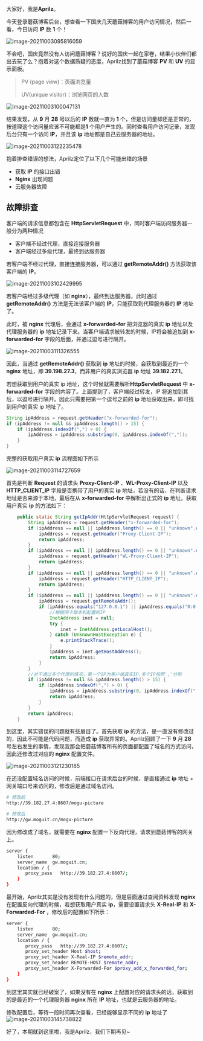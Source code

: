 大家好，我是**Aprilz**。

今天登录蘑菇博客后台，想查看一下国庆几天蘑菇博客的用户访问情况，然后一看，今日访问 **IP** 数 **1** 个！

![image-20211003095816059](https://cdn.losey.top/blog/image-20211003095816059.png)

不会吧，国庆竟然没有人访问蘑菇博客？说好的国庆一起在家卷，结果小伙伴们都出去玩了么？抱着对这个数据质疑的态度，Aprilz找到了蘑菇博客 **PV** 和 **UV** 的显示面板。

> PV (page view)：页面浏览量
>
> UV(unique visitor)：浏览网页的人数 

![image-20211003100047131](https://cdn.losey.top/blog/image-20211003100047131.png)

结果发现，从 **9** 月 **28** 号以后的 **IP** 数就一直为 **1** 个，但是访问量却还是正常的，按道理这个访问量应该不可能都是**1** 个用户产生的。同时查看用户访问记录，发现后台只有一个访问 **IP**，并且该 **ip** 地址都是自己云服务器的地址。

![image-20211003122235478](https://cdn.losey.top/blog/image-20211003122235478.png)

抱着排查错误的想法，Aprilz定位了以下几个可能出错的场景

- 获取 **IP** 的接口出错
- **Nginx** 出现问题
- 云服务器故障

## 故障排查

客户端的请求信息都包含在 **HttpServletRequest** 中，同时客户端访问服务器一般分为两种情况

- 客户端不经过代理，直接连接服务器
- 客户端经过多级代理，最终到达服务器

若客户端不经过代理，直接连接服务器，可以通过 **getRemoteAddr()** 方法获取该客户端的 **IP**。

![image-20211003102429995](https://cdn.losey.top/blog/image-20211003102429995.png)

若客户端经过多级代理（如 **nginx**），最终到达服务器，此时通过  **getRemoteAddr()** 方法是无法该客户端的 **IP**，只能获取到代理服务器的 **IP** 地址了。

此时，被 **nginx** 代理后，会通过 **x-forwarded-for** 把浏览器的真实 **ip** 地址以及代理服务器的 **ip** 地址记录下来。当客户端请求被转发的时候，IP将会被追加到 **x-forwarded-for** 字段的后面，并通过逗号进行隔开。

![image-20211003111326555](https://cdn.losey.top/blog/image-20211003111326555.png)

因此，当通过 **getRemoteAddr()** 获取到 **ip** 地址的时候，会获取到最近的一个 **nginx** 地址，即 **39.198.27.3**，而非用户的真实浏览器 **ip** 地址 **39.182.27.1**。

若想获取到用户的真实 ip 地址，这个时候就需要解析**HttpServletRequest** 中 **x-forwarded-for**  字段的内容了。上面提到了，客户端经过转发，IP 将追加到其后，以逗号进行隔开。因此只需要把第一个逗号之前的 **ip** 地址获取出来，即可找到用户的真实 ip 地址了。

```java
String ipAddress = request.getHeader("x-forwarded-for");
if (ipAddress != null && ipAddress.length() > 15) {
    if (ipAddress.indexOf(",") > 0) {
        ipAddress = ipAddress.substring(0, ipAddress.indexOf(","));
    }
}
```

完整的获取用户真实 **ip** 流程图如下所示

![image-20211003114727659](https://cdn.losey.top/blog/image-20211003114727659.png)

首先是判断 **Request** 的请求头 **Proxy-Client-IP** 、**WL-Proxy-Client-IP** 以及 **HTTP_CLIENT_IP** 字段是否携带了用户的真实 **ip** 地址，若没有的话，在判断请求地址是否来源于本地，最后在从  **x-forwarded-for** 中解析出正式的 **ip** 地址。获取用户真实 **ip** 的方法如下：

```java
    public static String getIpAddr(HttpServletRequest request) {
        String ipAddress = request.getHeader("x-forwarded-for");
        if (ipAddress == null || ipAddress.length() == 0 || "unknown".equalsIgnoreCase(ipAddress)) {
            ipAddress = request.getHeader("Proxy-Client-IP");
            return ipAddress;
        }
        if (ipAddress == null || ipAddress.length() == 0 || "unknown".equalsIgnoreCase(ipAddress)) {
            ipAddress = request.getHeader("WL-Proxy-Client-IP");
            return ipAddress;
        }
        if (ipAddress == null || ipAddress.length() == 0 || "unknown".equalsIgnoreCase(ipAddress)) {
            ipAddress = request.getHeader("HTTP_CLIENT_IP");
            return ipAddress;
        }
        if (ipAddress == null || ipAddress.length() == 0 || "unknown".equalsIgnoreCase(ipAddress)) {
            ipAddress = request.getRemoteAddr();
            if (ipAddress.equals("127.0.0.1") || ipAddress.equals("0:0:0:0:0:0:0:1")) {
                //根据网卡取本机配置的IP
                InetAddress inet = null;
                try {
                    inet = InetAddress.getLocalHost();
                } catch (UnknownHostException e) {
                    e.printStackTrace();
                }
                ipAddress = inet.getHostAddress();
                return ipAddress;
            }
        }
        //对于通过多个代理的情况，第一个IP为客户端真实IP,多个IP按照','分割
        if (ipAddress != null && ipAddress.length() > 15) {
            if (ipAddress.indexOf(",") > 0) {
                ipAddress = ipAddress.substring(0, ipAddress.indexOf(","));
                return ipAddress;
            }
        }
        return ipAddress;
    }
```

到这里，其实错误的问题就有些眉目了。首先获取 **ip** 的方法，是一直没有修改过的，因此不可能是代码问题，而造成 **ip** 获取异常的。Aprilz回顾了一下 **9** 月 **28**
号左右发生的事情，发现我那会把蘑菇博客所有的页面都配置了域名的方式访问，因此还修改过对应的 **nginx** 配置文件。

![image-20211003121230185](https://cdn.losey.top/blog/image-20211003121230185.png)

在还没配置域名访问的时候，前端接口在请求后台的时候，是直接通过 **ip** 地址 + 网关端口号来访问的，修改后是通过域名访问。

```bash
# 修改前
http://39.182.27.4:8607/mogu-picture

# 修改后
http://gw.moguit.cn/mogu-picture
```

因为修改成了域名，就需要在 **nginx** 配置一下反向代理，请求到蘑菇博客的网关上。

```bash
server {
    listen       80;
    server_name  gw.moguit.cn;
    location / {
       proxy_pass   http://39.182.27.4:8607/;
    }
}
```

最开始，Aprilz其实是没有发现有什么问题的，但是后面通过查阅资料发现 **nginx** 在配置反向代理的时候，若想获取用户真实 **ip**，需要设置请求头 **X-Real-IP** 和  **X-Forwarded-For**
，修改后的配置如下所示：

```bash
server {
    listen       80;
    server_name  gw.moguit.cn;
    location / {
       proxy_pass   http://39.182.27.4:8607/;
       proxy_set_header Host $host;
       proxy_set_header X-Real-IP $remote_addr;
       proxy_set_header REMOTE-HOST $remote_addr;
       proxy_set_header X-Forwarded-For $proxy_add_x_forwarded_for;
    }
}
```

到这里其实就已经破案了，如果没有在 **nginx** 上配置对应的请求头的话，获取到的是最近的一个代理服务器 **nginx** 所在 **IP** 地址，也就是云服务器的地址。

修改配置后，等待一段时间再次查看，已经能够显示不同的 **ip** 地址了![image-20211003145738822](https://cdn.losey.top/blog/image-20211003145738822.png)

好了，本期就到这里啦，我是Aprilz，我们下期再见~









